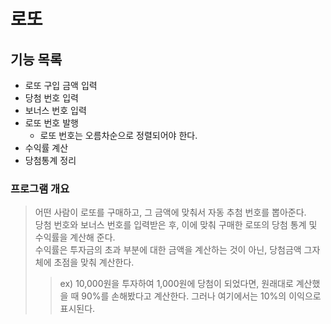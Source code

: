 로또
========
기능 목록
-------------
* 로또 구입 금액 입력
* 당첨 번호 입력
* 보너스 번호 입력
* 로또 번호 발행
    + 로또 번호는 오름차순으로 정렬되어야 한다. 
* 수익률 계산
* 당첨통계 정리

### 프로그램 개요
> 어떤 사람이 로또를 구매하고, 그 금액에 맞춰서 자동 추첨 번호를 뽑아준다.   
> 당첨 번호와 보너스 번호를 입력받은 후, 이에 맞춰 구매한 로또의 당첨 통계 및 수익률을 계산해 준다.   
> 수익률은 투자금의 초과 부분에 대한 금액을 계산하는 것이 아닌, 당첨금액 그자체에 초점을 맞춰 계산한다.
> > ex) 10,000원을 투자하여 1,000원에 당첨이 되었다면, 원래대로 계산했을 때 90%를 손해봤다고 계산한다.
> > 그러나 여기에서는 10%의 이익으로 표시된다.
